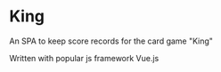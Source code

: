 # King
An SPA to keep score records for the card game "King"

Written with popular js framework Vue.js
